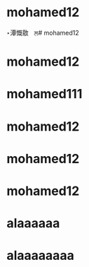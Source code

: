 ﻿# mohamed12
‣潭慨敭ㅤਲ# mohamed12
# mohamed12
# mohamed111
# mohamed12
# mohamed12
# mohamed12
# alaaaaaa
# alaaaaaaaa
